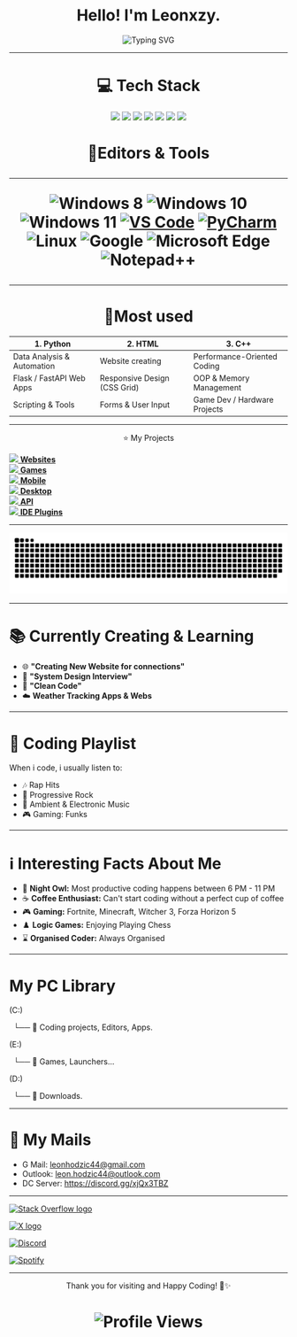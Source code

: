 <h1 align="center">Hello! I'm Leonxzy. </h1>


<p align="center">
  <img src="https://readme-typing-svg.herokuapp.com?font=Fira+Code&size=25&pause=1000&color=228B22&center=true&vCenter=true&width=500&lines=%E2%80%8BSoftware+Developer+%7C+Programmer;%E2%80%8BOpen+Source+Enthusiast;%E2%80%8BTech+Explorer+%7C+Robotics" alt="Typing SVG" />
</p>

---




<h1 align="center">💻 Tech Stack </h1>

<p align="center">
  <img src="https://img.shields.io/badge/Python-3670A0?style=for-the-badge&logo=python&logoColor=ffdd54"/>
  <img src="https://img.shields.io/badge/C%2B%2B-00599C?style=for-the-badge&logo=c%2B%2B&logoColor=white"/>
  <img src="https://img.shields.io/badge/C%23-239120?style=for-the-badge&logo=c-sharp&logoColor=white"/>
  <img src="https://img.shields.io/badge/HTML5-E34F26?style=for-the-badge&logo=html5&logoColor=white"/>
  <img src="https://img.shields.io/badge/Node.js-339933?style=for-the-badge&logo=nodedotjs&logoColor=white"/>
  <img src="https://img.shields.io/badge/TypeScript-007ACC?style=for-the-badge&logo=typescript&logoColor=white"/>
  <img src="https://img.shields.io/badge/JavaScript-F7DF1E?style=for-the-badge&logo=javascript&logoColor=black"/>
  
</p>

<h1 align="center">🧰Editors & Tools  

---
![Windows 8](https://img.shields.io/badge/Windows%208-0078D6?style=for-the-badge&logo=windows8&logoColor=white)
![Windows 10](https://img.shields.io/badge/Windows%2010-0078D6?style=for-the-badge&logo=windows&logoColor=white)
![Windows 11](https://img.shields.io/badge/Windows%2011-00A4EF?style=for-the-badge&logo=windows11&logoColor=white)
[![VS Code](https://img.shields.io/badge/VS%20Code-007ACC?style=for-the-badge&logo=visualstudiocode&logoColor=white)](https://code.visualstudio.com/)
[![PyCharm](https://img.shields.io/badge/PyCharm-21D789?style=for-the-badge&logo=pycharm&logoColor=000000)](https://www.jetbrains.com/pycharm/)
![Linux](https://img.shields.io/badge/Linux-FCC624?style=for-the-badge&logo=linux&logoColor=000000)
![Google](https://img.shields.io/badge/Google-FFFFFF?style=for-the-badge&logo=google&logoColor=4285F4)
![Microsoft Edge](https://img.shields.io/badge/Microsoft%20Edge-0078D7?style=for-the-badge&logo=microsoft-edge&logoColor=white)
![Notepad++](https://img.shields.io/badge/Notepad++-90E59A?style=for-the-badge&logo=notepad%2B%2B&logoColor=black)


---

<h1 align="center">🔮Most used </h1>

<div align="center">  <table>   <thead>     <tr>       <th>1. <strong>Python</strong></th>       <th>2. <strong>HTML</strong></th>       <th>3. <strong>C++</strong></th>     </tr>   </thead>   <tbody>     <tr>       <td>Data Analysis & Automation</td>       <td>Website creating</td>       <td>Performance-Oriented Coding</td>     </tr>     <tr>       <td>Flask / FastAPI Web Apps</td>       <td>Responsive Design (CSS Grid)</td>       <td>OOP & Memory Management</td>     </tr>     <tr>       <td>Scripting & Tools</td>       <td>Forms & User Input</td>       <td>Game Dev / Hardware Projects</td>     </tr>   </tbody> </table>  </div>

 




---

<p align="center">
 ⭐ My Projects


[<img src="https://img.icons8.com/color/48/domain.png" width="20"/> **Websites**](https://github.com/YourUsername/websites-project)  
[<img src="https://img.icons8.com/color/48/settings.png" width="20"/> **Games**](https://github.com/Leonxzy44/Shell-Shockers-Bot)  
[<img src="https://img.icons8.com/color/48/iphone.png" width="20"/> **Mobile**](https://github.com/YourUsername/mobile-project)  
[<img src="https://img.icons8.com/color/48/laptop.png" width="20"/> **Desktop**](https://github.com/YourUsername/desktop-project)  
[<img src="https://img.icons8.com/color/48/api.png" width="20"/> **API**](https://github.com/YourUsername/api-project)  
[<img src="https://img.icons8.com/color/48/plugin.png" width="20"/> **IDE Plugins**](https://github.com/YourUsername/ide-plugins-project)  

---







<p align="center">
  <img src="https://raw.githubusercontent.com/Platane/snk/output/github-contribution-grid-snake.svg" alt="snake" />
</p>


---




#    📚 Currently Creating & Learning

-    🌐 **"Creating New Website for connections"**  
-    🧠 **"System Design Interview"** 
-    🚀 **"Clean Code"** 
-    ☁️ **Weather Tracking Apps & Webs**  
     

---

#    🎵 Coding Playlist

When i code, i usually listen to:

-    🎶 Rap Hits 
-    🎸 Progressive Rock   
-    🎹 Ambient & Electronic Music  
-    🎮 Gaming: Funks


 

---

#    ℹ️ Interesting Facts About Me

-    🌙 **Night Owl:** Most productive coding happens between 6 PM - 11 PM 
-    ☕ **Coffee Enthusiast:** Can't start coding without a perfect cup of coffee  
-    🎮 **Gaming:** Fortnite, Minecraft, Witcher 3, Forza Horizon 5 
-    ♟️ **Logic Games:** Enjoying Playing Chess
-    ⌛ **Organised Coder:** Always Organised

---
# My PC Library


(C:)

  └── 📂 Coding projects, Editors, Apps.


(E:)

  └── 📂 Games, Launchers...


(D:)

  └── 📂 Downloads.




---


#   📨 My Mails

-   G Mail: leonhodzic44@gmail.com
-   Outlook: leon.hodzic44@outlook.com
-   DC Server: 
  https://discord.gg/xjQx3TBZ


---





  <!-- Stack Overflow -->
  <a href="https://stackoverflow.com/users/30537744/leonxzy44" target="_blank">
    <img src="https://img.shields.io/badge/Stack_Overflow-F48024?style=for-the-badge&logo=stackoverflow&logoColor=white" alt="Stack Overflow logo"/>
  </a>


  <p align="left">
  <!-- Twitter/X -->
  <a href="https://x.com/LeonxzyDEV" target="_blank">
    <img src="https://img.shields.io/badge/X-000000?style=for-the-badge&logo=twitter&logoColor=white" alt="X logo"/>
  </a>

  <p align="left">
  <!-- Discord -->
  <a href="https://discord.com/channels/@leonxzy_" target="_blank">
    <img src="https://img.shields.io/badge/Discord-5865F2?style=for-the-badge&logo=discord&logoColor=white" alt="Discord"/>
  </a>

  <p align="left">
  <!-- Spotify -->
  <a href="https://open.spotify.com/user/31a5f6q7d6vszhg65tjld37ix5i4" target="_blank">
    <img src="https://img.shields.io/badge/Spotify-1DB954?style=for-the-badge&logo=spotify&logoColor=white" alt="Spotify"/>
  </a>
</p>




---

<p align="center"> Thank you for visiting and Happy Coding! 🚀✨️

<h1 align="center"> 

   ![ Profile Views](https://komarev.com/ghpvc/?username=Leonxzy44&label=VIEWS&color=2f2f2f&style=for-the-badge)

  
</h1>


<!---
Leonxzy44/Leonxzy44 is a ✨ special ✨ repository because its `README.md` (this file) appears on your GitHub profile.
You can click the Preview link to take a look at your changes.
--->
